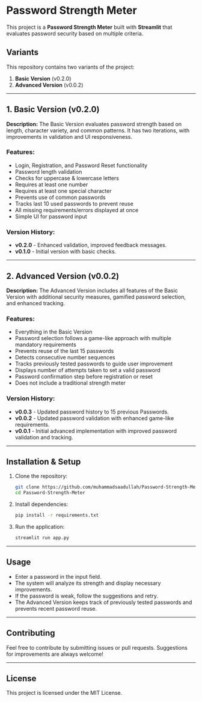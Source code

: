 # Password Strength Meter

This project is a **Password Strength Meter** built with **Streamlit** that evaluates password security based on multiple criteria.

## Variants
This repository contains two variants of the project:
1. **Basic Version** (v0.2.0)
2. **Advanced Version** (v0.0.2)

---

## **1. Basic Version** (v0.2.0)
**Description:** The Basic Version evaluates password strength based on length, character variety, and common patterns. It has two iterations, with improvements in validation and UI responsiveness.

### **Features:**
- Login, Registration, and Password Reset functionality
- Password length validation
- Checks for uppercase & lowercase letters
- Requires at least one number
- Requires at least one special character
- Prevents use of common passwords
- Tracks last 10 used passwords to prevent reuse
- All missing requirements/errors displayed at once
- Simple UI for password input

### **Version History:**
- **v0.2.0** - Enhanced validation, improved feedback messages.
- **v0.1.0** - Initial version with basic checks.

---

## **2. Advanced Version** (v0.0.2)
**Description:** The Advanced Version includes all features of the Basic Version with additional security measures, gamified password selection, and enhanced tracking.

### **Features:**
- Everything in the Basic Version
- Password selection follows a game-like approach with multiple mandatory requirements
- Prevents reuse of the last 15 passwords
- Detects consecutive number sequences
- Tracks previously tested passwords to guide user improvement
- Displays number of attempts taken to set a valid password
- Password confirmation step before registration or reset
- Does not include a traditional strength meter

### **Version History:**
- **v0.0.3** - Updated password history to 15 previous Passwords.
- **v0.0.2** - Updated password validation with enhanced game-like requirements.
- **v0.0.1** - Initial advanced implementation with improved password validation and tracking.

---

## **Installation & Setup**
1. Clone the repository:
   ```sh
   git clone https://github.com/muhammadsaadullah/Password-Strength-Meter.git
   cd Password-Strength-Meter
   ```
2. Install dependencies:
   ```sh
   pip install -r requirements.txt
   ```
3. Run the application:
   ```sh
   streamlit run app.py
   ```

---

## **Usage**
- Enter a password in the input field.
- The system will analyze its strength and display necessary improvements.
- If the password is weak, follow the suggestions and retry.
- The Advanced Version keeps track of previously tested passwords and prevents recent password reuse.

---

## **Contributing**
Feel free to contribute by submitting issues or pull requests. Suggestions for improvements are always welcome!

---

## **License**
This project is licensed under the MIT License.

